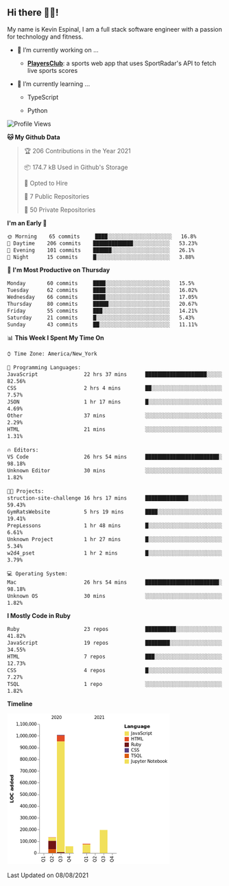 ## Hi there 👋🏽!

My name is Kevin Espinal, I am a full stack software engineer with a passion for technology and fitness.

- 🔭 I’m currently working on ...

     - **[PlayersClub](https://playersclub.herokuapp.com/#/)**: a sports web app that uses SportRadar's API to fetch live sports scores

- 🌱 I’m currently learning ...

     - TypeScript
     
     - Python
     
<!--START_SECTION:waka-->
![Profile Views](http://img.shields.io/badge/Profile%20Views-0-blue)

**🐱 My Github Data** 

> 🏆 206 Contributions in the Year 2021
 > 
> 📦 174.7 kB Used in Github's Storage 
 > 
> 💼 Opted to Hire
 > 
> 📜 7 Public Repositories 
 > 
> 🔑 50 Private Repositories  
 > 
**I'm an Early 🐤** 

```text
🌞 Morning    65 commits     ████░░░░░░░░░░░░░░░░░░░░░   16.8% 
🌆 Daytime    206 commits    █████████████░░░░░░░░░░░░   53.23% 
🌃 Evening    101 commits    ██████░░░░░░░░░░░░░░░░░░░   26.1% 
🌙 Night      15 commits     █░░░░░░░░░░░░░░░░░░░░░░░░   3.88%

```
📅 **I'm Most Productive on Thursday** 

```text
Monday       60 commits     ████░░░░░░░░░░░░░░░░░░░░░   15.5% 
Tuesday      62 commits     ████░░░░░░░░░░░░░░░░░░░░░   16.02% 
Wednesday    66 commits     ████░░░░░░░░░░░░░░░░░░░░░   17.05% 
Thursday     80 commits     █████░░░░░░░░░░░░░░░░░░░░   20.67% 
Friday       55 commits     ███░░░░░░░░░░░░░░░░░░░░░░   14.21% 
Saturday     21 commits     █░░░░░░░░░░░░░░░░░░░░░░░░   5.43% 
Sunday       43 commits     ██░░░░░░░░░░░░░░░░░░░░░░░   11.11%

```


📊 **This Week I Spent My Time On** 

```text
⌚︎ Time Zone: America/New_York

💬 Programming Languages: 
JavaScript               22 hrs 37 mins      ████████████████████░░░░░   82.56% 
CSS                      2 hrs 4 mins        ██░░░░░░░░░░░░░░░░░░░░░░░   7.57% 
JSON                     1 hr 17 mins        █░░░░░░░░░░░░░░░░░░░░░░░░   4.69% 
Other                    37 mins             ░░░░░░░░░░░░░░░░░░░░░░░░░   2.29% 
HTML                     21 mins             ░░░░░░░░░░░░░░░░░░░░░░░░░   1.31%

🔥 Editors: 
VS Code                  26 hrs 54 mins      ████████████████████████░   98.18% 
Unknown Editor           30 mins             ░░░░░░░░░░░░░░░░░░░░░░░░░   1.82%

🐱‍💻 Projects: 
struction-site-challenge 16 hrs 17 mins      ██████████████░░░░░░░░░░░   59.43% 
GymRatsWebsite           5 hrs 19 mins       ████░░░░░░░░░░░░░░░░░░░░░   19.41% 
PrepLessons              1 hr 48 mins        █░░░░░░░░░░░░░░░░░░░░░░░░   6.61% 
Unknown Project          1 hr 27 mins        █░░░░░░░░░░░░░░░░░░░░░░░░   5.34% 
w2d4_pset                1 hr 2 mins         █░░░░░░░░░░░░░░░░░░░░░░░░   3.79%

💻 Operating System: 
Mac                      26 hrs 54 mins      ████████████████████████░   98.18% 
Unknown OS               30 mins             ░░░░░░░░░░░░░░░░░░░░░░░░░   1.82%

```

**I Mostly Code in Ruby** 

```text
Ruby                     23 repos            ██████████░░░░░░░░░░░░░░░   41.82% 
JavaScript               19 repos            ████████░░░░░░░░░░░░░░░░░   34.55% 
HTML                     7 repos             ███░░░░░░░░░░░░░░░░░░░░░░   12.73% 
CSS                      4 repos             █░░░░░░░░░░░░░░░░░░░░░░░░   7.27% 
TSQL                     1 repo              ░░░░░░░░░░░░░░░░░░░░░░░░░   1.82%

```


**Timeline**

![Chart not found](https://raw.githubusercontent.com/espinalk212/espinalk212/main/charts/bar_graph.png) 


 Last Updated on 08/08/2021
<!--END_SECTION:waka-->


<!--
**espinalk212/espinalk212** is a ✨ _special_ ✨ repository because its `README.md` (this file) appears on your GitHub profile.

Here are some ideas to get you started:

- 🔭 I’m currently working on ...
- 🌱 I’m currently learning ...
- 👯 I’m looking to collaborate on ...
- 🤔 I’m looking for help with ...
- 💬 Ask me about ...
- 📫 How to reach me: ...
- 😄 Pronouns: ...
- ⚡ Fun fact: ...
-->
